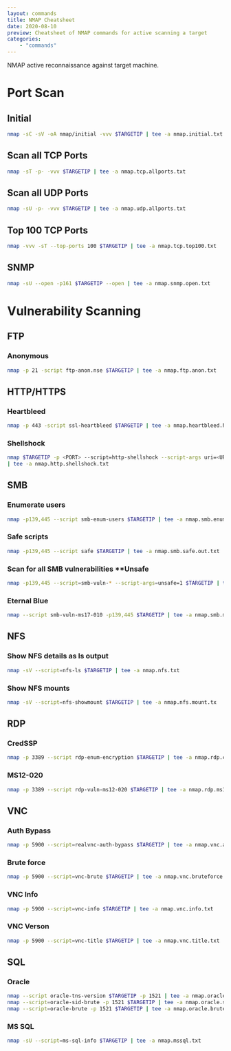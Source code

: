 ```yaml
---
layout: commands
title: NMAP Cheatsheet
date: 2020-08-10
preview: Cheatsheet of NMAP commands for active scanning a target
categories: 
    - "commands"
---
```


NMAP active reconnaissance against target machine.

# Port Scan

## Initial

```bash
nmap -sC -sV -oA nmap/initial -vvv $TARGETIP | tee -a nmap.initial.txt
```

## Scan all TCP Ports

```bash
nmap -sT -p- -vvv $TARGETIP | tee -a nmap.tcp.allports.txt
```
## Scan all UDP Ports

```bash
nmap -sU -p- -vvv $TARGETIP | tee -a nmap.udp.allports.txt
```

## Top 100 TCP Ports

```bash
nmap -vvv -sT --top-ports 100 $TARGETIP | tee -a nmap.tcp.top100.txt
```

## SNMP

```bash
nmap -sU --open -p161 $TARGETIP --open | tee -a nmap.snmp.open.txt
```

# Vulnerability Scanning

## FTP

### Anonymous

```bash
nmap -p 21 -script ftp-anon.nse $TARGETIP | tee -a nmap.ftp.anon.txt
```

## HTTP/HTTPS

### Heartbleed

```bash
nmap -p 443 -script ssl-heartbleed $TARGETIP | tee -a nmap.heartbleed.https.txt
```

### Shellshock

```bash
nmap $TARGETIP -p <PORT> --script=http-shellshock --script-args uri=<URI PATH> 
| tee -a nmap.http.shellshock.txt
```

## SMB

### Enumerate users

```bash
nmap -p139,445 --script smb-enum-users $TARGETIP | tee -a nmap.smb.enumusers.txt
```

### Safe scripts

```bash
nmap -p139,445 --script safe $TARGETIP | tee -a nmap.smb.safe.out.txt
```

### Scan for all SMB vulnerabilities **Unsafe

```bash
nmap -p139,445 --script=smb-vuln-* --script-args=unsafe=1 $TARGETIP | tee -a nmap.smb.vulns.txt
```

### Eternal Blue

```bash
nmap --script smb-vuln-ms17-010 -p139,445 $TARGETIP | tee -a nmap.smb.ms17-010.out.txt
```

## NFS

### Show NFS details as ls output
```bash
nmap -sV --script=nfs-ls $TARGETIP | tee -a nmap.nfs.txt
```

### Show NFS mounts

```bash
nmap -sV --script=nfs-showmount $TARGETIP | tee -a nmap.nfs.mount.tx
```

## RDP

### CredSSP

```bash
nmap -p 3389 --script rdp-enum-encryption $TARGETIP | tee -a nmap.rdp.credssp.txt
```

### MS12-020

```bash
nmap -p 3389 --script rdp-vuln-ms12-020 $TARGETIP | tee -a nmap.rdp.ms12-020.txt
```

## VNC

### Auth Bypass
```bash
nmap -p 5900 --script=realvnc-auth-bypass $TARGETIP | tee -a nmap.vnc.authbypass.txt
```

### Brute force
```bash
nmap -p 5900 --script=vnc-brute $TARGETIP | tee -a nmap.vnc.bruteforce.txt
```

### VNC Info

```bash
nmap -p 5900 --script=vnc-info $TARGETIP | tee -a nmap.vnc.info.txt
```

### VNC Verson

```bash
nmap -p 5900 --script=vnc-title $TARGETIP | tee -a nmap.vnc.title.txt
```

## SQL

### Oracle

```bash
nmap --script oracle-tns-version $TARGETIP -p 1521 | tee -a nmap.oracle.tns.txt
nmap --script=oracle-sid-brute -p 1521 $TARGETIP | tee -a nmap.oracle.sid.txt
nmap --script=oracle-brute -p 1521 $TARGETIP | tee -a nmap.oracle.brute.txt
```

### MS SQL

```bash
nmap -sU --script=ms-sql-info $TARGETIP | tee -a nmap.mssql.txt
```
